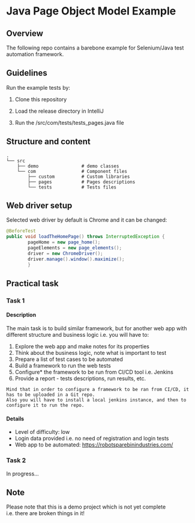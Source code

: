 # Java Page Object Model Example

## Overview
The following repo contains a barebone example for Selenium/Java test automation framework.

## Guidelines
Run the example tests by:

1. Clone this repository

2. Load the release directory in IntelliJ

3. Run the /src/com/tests/tests_pages.java file

## Structure and content
```
.
└── src
    ├── demo                # demo classes
    └── com                 # Component files
        ├── custom          # Custom libraries
        ├── pages           # Pages descriptions
        └── tests           # Tests files
```
     

## Web driver setup
Selected web driver by default is Chrome and it can be changed:

```java
@BeforeTest
public void loadTheHomePage() throws InterruptedException {
        pageHome = new page_home();
        pageElements = new page_elements();
        driver = new ChromeDriver();
        driver.manage().window().maximize();
        }
```


## Practical task

### Task 1

#### Description
The main task is to build similar framework, but for another web app with different structure and business logic i.e. you will have to:

1. Explore the web app and make notes for its properties
2. Think about the business logic, note what is important to test
3. Prepare a list of test cases to be automated
4. Build a framework to run the web tests
5. Configure* the framework to be run from CI/CD tool i.e. Jenkins
6. Provide a report - tests descriptions, run results, etc.

```
Mind that in order to configure a framework to be ran from CI/CD, it has to be uploaded in a Git repo.
Also you will have to install a local jenkins instance, and then to configure it to run the repo.
```

#### Details
- Level of difficulty: low
- Login data provided i.e. no need of registration and login tests
- Web app to be automated: https://robotsparebinindustries.com/

### Task 2

In progress...

## Note
Please note that this is a demo project which is not yet complete <br> i.e. there are broken things in it!